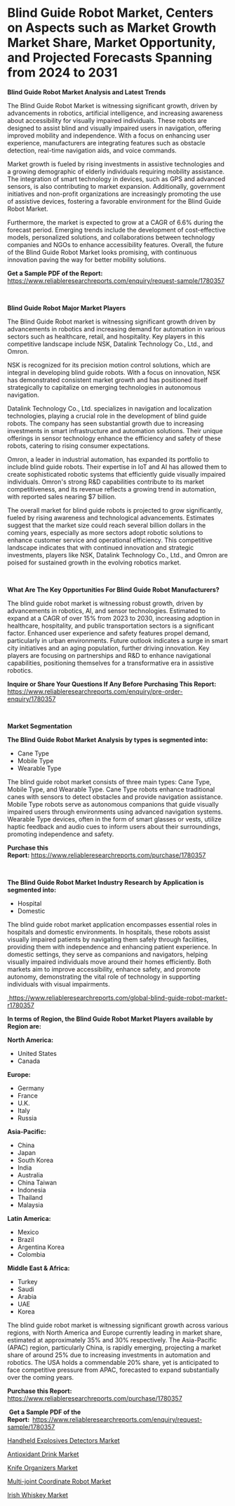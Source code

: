 <p><h1>Blind Guide Robot Market, Centers on Aspects such as Market Growth Market Share, Market Opportunity, and Projected Forecasts Spanning from 2024 to 2031</h1></p><p><strong>Blind Guide Robot Market Analysis and Latest Trends</strong></p>
<p><p>The Blind Guide Robot Market is witnessing significant growth, driven by advancements in robotics, artificial intelligence, and increasing awareness about accessibility for visually impaired individuals. These robots are designed to assist blind and visually impaired users in navigation, offering improved mobility and independence. With a focus on enhancing user experience, manufacturers are integrating features such as obstacle detection, real-time navigation aids, and voice commands.</p><p>Market growth is fueled by rising investments in assistive technologies and a growing demographic of elderly individuals requiring mobility assistance. The integration of smart technology in devices, such as GPS and advanced sensors, is also contributing to market expansion. Additionally, government initiatives and non-profit organizations are increasingly promoting the use of assistive devices, fostering a favorable environment for the Blind Guide Robot Market.</p><p>Furthermore, the market is expected to grow at a CAGR of 6.6% during the forecast period. Emerging trends include the development of cost-effective models, personalized solutions, and collaborations between technology companies and NGOs to enhance accessibility features. Overall, the future of the Blind Guide Robot Market looks promising, with continuous innovation paving the way for better mobility solutions.</p></p>
<p><strong>Get a Sample PDF of the Report:&nbsp;</strong> <a href="https://www.reliableresearchreports.com/enquiry/request-sample/1780357?utm_campaign=9&utm_medium=2&utm_source=Github&utm_content=ia&utm_term=09102024&utm_id=blind-guide-robot">https://www.reliableresearchreports.com/enquiry/request-sample/1780357</a></p>
<p>&nbsp;</p>
<p><strong>Blind Guide Robot Major Market Players</strong></p>
<p><p>The Blind Guide Robot market is witnessing significant growth driven by advancements in robotics and increasing demand for automation in various sectors such as healthcare, retail, and hospitality. Key players in this competitive landscape include NSK, Datalink Technology Co., Ltd., and Omron.</p><p>NSK is recognized for its precision motion control solutions, which are integral in developing blind guide robots. With a focus on innovation, NSK has demonstrated consistent market growth and has positioned itself strategically to capitalize on emerging technologies in autonomous navigation.</p><p>Datalink Technology Co., Ltd. specializes in navigation and localization technologies, playing a crucial role in the development of blind guide robots. The company has seen substantial growth due to increasing investments in smart infrastructure and automation solutions. Their unique offerings in sensor technology enhance the efficiency and safety of these robots, catering to rising consumer expectations.</p><p>Omron, a leader in industrial automation, has expanded its portfolio to include blind guide robots. Their expertise in IoT and AI has allowed them to create sophisticated robotic systems that efficiently guide visually impaired individuals. Omron's strong R&D capabilities contribute to its market competitiveness, and its revenue reflects a growing trend in automation, with reported sales nearing $7 billion.</p><p>The overall market for blind guide robots is projected to grow significantly, fueled by rising awareness and technological advancements. Estimates suggest that the market size could reach several billion dollars in the coming years, especially as more sectors adopt robotic solutions to enhance customer service and operational efficiency. This competitive landscape indicates that with continued innovation and strategic investments, players like NSK, Datalink Technology Co., Ltd., and Omron are poised for sustained growth in the evolving robotics market.</p></p>
<p>&nbsp;</p>
<p><strong>What Are The Key Opportunities For Blind Guide Robot Manufacturers?</strong></p>
<p><p>The blind guide robot market is witnessing robust growth, driven by advancements in robotics, AI, and sensor technologies. Estimated to expand at a CAGR of over 15% from 2023 to 2030, increasing adoption in healthcare, hospitality, and public transportation sectors is a significant factor. Enhanced user experience and safety features propel demand, particularly in urban environments. Future outlook indicates a surge in smart city initiatives and an aging population, further driving innovation. Key players are focusing on partnerships and R&D to enhance navigational capabilities, positioning themselves for a transformative era in assistive robotics.</p></p>
<p><strong>Inquire or Share Your Questions If Any Before Purchasing This Report:</strong> <a href="https://www.reliableresearchreports.com/enquiry/pre-order-enquiry/1780357?utm_campaign=9&utm_medium=2&utm_source=Github&utm_content=ia&utm_term=09102024&utm_id=blind-guide-robot">https://www.reliableresearchreports.com/enquiry/pre-order-enquiry/1780357</a></p>
<p>&nbsp;</p>
<p><strong>Market Segmentation</strong></p>
<p><strong>The Blind Guide Robot Market Analysis by types is segmented into:</strong></p>
<p><ul><li>Cane Type</li><li>Mobile Type</li><li>Wearable Type</li></ul></p>
<p><p>The blind guide robot market consists of three main types: Cane Type, Mobile Type, and Wearable Type. Cane Type robots enhance traditional canes with sensors to detect obstacles and provide navigation assistance. Mobile Type robots serve as autonomous companions that guide visually impaired users through environments using advanced navigation systems. Wearable Type devices, often in the form of smart glasses or vests, utilize haptic feedback and audio cues to inform users about their surroundings, promoting independence and safety.</p></p>
<p><strong>Purchase this Report:&nbsp;</strong><a href="https://www.reliableresearchreports.com/purchase/1780357?utm_campaign=9&utm_medium=2&utm_source=Github&utm_content=ia&utm_term=09102024&utm_id=blind-guide-robot">https://www.reliableresearchreports.com/purchase/1780357</a></p>
<p>&nbsp;</p>
<p><strong>The Blind Guide Robot Market Industry Research by Application is segmented into:</strong></p>
<p><ul><li>Hospital</li><li>Domestic</li></ul></p>
<p><p>The blind guide robot market application encompasses essential roles in hospitals and domestic environments. In hospitals, these robots assist visually impaired patients by navigating them safely through facilities, providing them with independence and enhancing patient experience. In domestic settings, they serve as companions and navigators, helping visually impaired individuals move around their homes efficiently. Both markets aim to improve accessibility, enhance safety, and promote autonomy, demonstrating the vital role of technology in supporting individuals with visual impairments.</p></p>
<p><a href="https://www.reliableresearchreports.com/global-blind-guide-robot-market-r1780357?utm_campaign=9&utm_medium=2&utm_source=Github&utm_content=ia&utm_term=09102024&utm_id=blind-guide-robot">&nbsp;https://www.reliableresearchreports.com/global-blind-guide-robot-market-r1780357</a></p>
<p><strong>In terms of Region, the Blind Guide Robot Market Players available by Region are:</strong></p>
<p>
    <p> <strong> North America: </strong>
        <ul>
            <li>United States</li>
            <li>Canada</li>
        </ul>
        </p> 
    <p> <strong> Europe: </strong>
        <ul>
            <li>Germany</li>
            <li>France</li>
            <li>U.K.</li>
            <li>Italy</li>
            <li>Russia</li>
        </ul>
        </p> 
    <p> <strong> Asia-Pacific: </strong>
        <ul>
            <li>China</li>
            <li>Japan</li>
            <li>South Korea</li>
            <li>India</li>
            <li>Australia</li>
            <li>China Taiwan</li>
            <li>Indonesia</li>
            <li>Thailand</li>
            <li>Malaysia</li>
        </ul>
        </p> 
    <p> <strong> Latin America: </strong>
        <ul>
            <li>Mexico</li>
            <li>Brazil</li>
            <li>Argentina Korea</li>
            <li>Colombia</li>
        </ul>
        </p> 
    <p> <strong> Middle East & Africa: </strong>
        <ul>
            <li>Turkey</li>
            <li>Saudi</li>
            <li>Arabia</li>
            <li>UAE</li>
            <li>Korea</li>
        </ul>
    </p>
    </p>
<p><p>The blind guide robot market is witnessing significant growth across various regions, with North America and Europe currently leading in market share, estimated at approximately 35% and 30% respectively. The Asia-Pacific (APAC) region, particularly China, is rapidly emerging, projecting a market share of around 25% due to increasing investments in automation and robotics. The USA holds a commendable 20% share, yet is anticipated to face competitive pressure from APAC, forecasted to expand substantially over the coming years.</p></p>
<p><strong>Purchase this Report: </strong><a href="https://www.reliableresearchreports.com/purchase/1780357?utm_campaign=9&utm_medium=2&utm_source=Github&utm_content=ia&utm_term=09102024&utm_id=blind-guide-robot">https://www.reliableresearchreports.com/purchase/1780357</a></p>
<p>&nbsp;<strong>Get a Sample PDF of the Report:&nbsp;&nbsp;</strong><a href="https://www.reliableresearchreports.com/enquiry/request-sample/1780357?utm_campaign=9&utm_medium=2&utm_source=Github&utm_content=ia&utm_term=09102024&utm_id=blind-guide-robot">https://www.reliableresearchreports.com/enquiry/request-sample/1780357</a></p>
<p><strong></strong></p>
<p><p><a href="https://www.linkedin.com/pulse/strategic-insights-handheld-explosives-detectors-market-growth-fnibf?utm_campaign=9&utm_medium=2&utm_source=Github&utm_content=ia&utm_term=09102024&utm_id=blind-guide-robot">Handheld Explosives Detectors Market</a></p><p><a href="https://issuu.com/reportprime-2/docs/antioxidant-drink-market-size-2030._46e3df7ae91950?utm_campaign=9&utm_medium=2&utm_source=Github&utm_content=ia&utm_term=09102024&utm_id=blind-guide-robot">Antioxidant Drink Market</a></p><p><a href="https://www.linkedin.com/pulse/knife-organizers-market-overview-regional-outlook-competitive-s2joe?utm_campaign=9&utm_medium=2&utm_source=Github&utm_content=ia&utm_term=09102024&utm_id=blind-guide-robot">Knife Organizers Market</a></p><p><a href="https://github.com/cliffxbwergin/Market-Research-Report-List-1/blob/main/multi-joint-coordinate-robot-market.md?utm_campaign=9&utm_medium=2&utm_source=Github&utm_content=ia&utm_term=09102024&utm_id=blind-guide-robot">Multi-joint Coordinate Robot Market</a></p><p><a href="https://issuu.com/reportprime-2/docs/irish-whiskey-market-size-2030.pptx_f72669339227cf?utm_campaign=9&utm_medium=2&utm_source=Github&utm_content=ia&utm_term=09102024&utm_id=blind-guide-robot">Irish Whiskey Market</a></p></p>